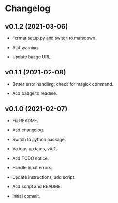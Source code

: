 # Changelog


## v0.1.2 (2021-03-06)

* Format setup.py and switch to markdown.

* Add warning.

* Update badge URL.


## v0.1.1 (2021-02-08)

* Better error handling; check for magick command.

* Add badge to readme.


## v0.1.0 (2021-02-07)

* Fix README.

* Add changelog.

* Switch to python package.

* Various updates, v0.2.

* Add TODO notice.

* Handle input errors.

* Update instructions, add script.

* Add script and README.

* Initial commit.


